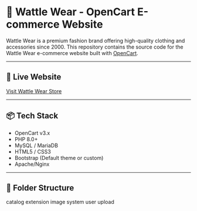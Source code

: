 # 🌿 Wattle Wear - OpenCart E-commerce Website

Wattle Wear is a premium fashion brand offering high-quality clothing and accessories since 2000. This repository contains the source code for the Wattle Wear e-commerce website built with [OpenCart](https://www.opencart.com/).

---

## 🚀 Live Website

[Visit Wattle Wear Store](https://www.wattlewear.com)

---

## 📦 Tech Stack

- OpenCart v3.x
- PHP 8.0+
- MySQL / MariaDB
- HTML5 / CSS3
- Bootstrap (Default theme or custom)
- Apache/Nginx

---

## 📁 Folder Structure
catalog
extension
image
system
user
upload